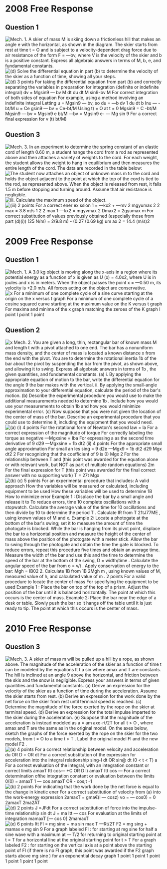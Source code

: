 2008 Free Response
==================

Question 1
----------

  <img src="./media/image423.png" alt="Mech. 1. A skier of mass M is skiing down a frictionless hill that makes an angle e with the horizontal, as shown in the diagram. The skier starts from rest at time t = O and is subject to a velocity-dependent drag force due to air resistance of the form F = —bv, where V is the velocity of the skier and b is a positive constant. Express all algebraic answers in terms of M, b, e, and fundamental constants. "/>

  <img src="./media/image424.png" alt="(d) Solve the differential equation in part (b) to determine the velocity of the skier as a function of time, showing all your steps. "/>

  <img src="./media/image425.png" alt="(d) 3 points For taking the differential equation from part (b) and correctly separating the variables in preparation for integration (definite or indefinite integral) dv = Mgsin9 — bv M dt du dt M sin9-bv M For correct integration of both sides of equation For example, using a method involving an indefinite integral Letting u = Mgsin9 — bv, so du = —b dv 1 du dt b Inu — -bt/M u = Ce gsin9 — bv = Ce-bt/M Using t) = O at t = 0 Mgsin9 = C -bt/M Mgsin9 — bv = Mgsin9 e bt/M —bv = Mgsin9 e- — Mg sin 9 For a correct final expression for v (t) bt/M) "/>

Question 3
----------

  <img src="./media/image426.png" alt="Mech. 3. In an experiment to determine the spring constant of an elastic cord of length 0.60 m, a student hangs the cord from a rod as represented above and then attaches a variety of weights to the cord. For each weight, the student allows the weight to hang in equilibrium and then measures the entire length of the cord. The data are recorded in the table below: "/>

  <img src="./media/image427.png" alt="The student now attaches an object of unknown mass m to the cord and holds the object adjacent to the point at which the top of the cord is tied to the rod, as represented above. When the object is released from rest, it falls 1.5 m before stopping and turning around. Assume that air resistance is negligible. "/>

  <img src="./media/image428.png" alt="iii. Calculate the maximum speed of the object. "/>

  <img src="./media/image429.png" alt="(iii) 2 points For a correct ener ex ssion 1 = —kx2 + —mv 2 mgyumax 2 2 max = 3.8 m/s 1 2 2 max 1 —kx2 = mgyvmax 2 Dmax2 = 2gyumax m For correct substitution of values previously obtained (especially those from part (d)(i)) (25 N/m) = 2(9.8 m) - (0.27 (0.69 kg) um ax 2 = 14.4 (m/s)2 "/>

2009 Free Response
==================

Question 1
----------

  <img src="./media/image430.png" alt="Mech. 1. A 3.0 kg object is moving along the x-axis in a region where its potential energy as a function of x is given as U (x) = 4.0x2, where U is in joules and x is in meters. When the object passes the point x = —0.50 m, its velocity is +2.0 m/s. All forces acting on the object are conservative. "/>

  <img src="./media/image431.png" alt="x For a minimum of one complete cycle of a sine curve starting at the origin on the x versus t graph For a minimum of one complete cycle of a cosine squared curve starting at the maximum value on the K versus t graph For maxima and minima of the x graph matching the zeroes of the K graph I point I point 1 point "/>

Question 2
----------

  <img src="./media/image432.png" alt="x Mech. 2. You are given a long, thin, rectangular bar of known mass M and length t with a pivot attached to one end. The bar has a nonuniform mass density, and the center of mass is located a known distance x from the end with the pivot. You are to determine the rotational inertia 1b of the bar about the pivot by suspending the bar from the pivot, as shown above, and allowing it to swing. Express all algebraic answers in terms of 1b , the given quantities, and fundamental constants. (a) i. By applying the appropriate equation of motion to the bar, write the differential equation for the angle 9 the bar makes with the vertical. ii. By applying the small-angle approximation to your differential equation, calculate the period of the bar&#39;s motion. (b) Describe the experimental procedure you would use to make the additional measurements needed to determine 1b . Include how you would use your measurements to obtain 1b and how you would minimize experimental error. (c) Now suppose that you were not given the location of the center of mass of the bar. Describe an experimental procedure that you could use to determine it, including the equipment that you would need. "/>

  <img src="./media/image433.png" alt="(a) (i) 4 points For the rotational form of Newton&#39;s second law = la For a correct expression of the magnitude of torque For correctly labeling the torque as negative —Mgxsine = Iba For expressing a as the second time derivative of 9 d29 —Mgxsine = 1b dt2 (ii) 4 points For the appropriate small angle approximation For small an les sing = 9 d2e —Mgx9 = 1b dt2 d29 Mgx dt2 2 For recognizing that the coefficient of 9 is 0) Mgx 2 For the relationship between T and (this point was awarded for the equation alone or with relevant work, but NOT as part of multiple random equations) 2m For the final expression for T (this point was awarded for the final correct answer with no supporting work) T = 27t Mgx "/>

  <img src="./media/image434.png" alt="(b) (c) 5 points For an experimental procedure that includes: A valid approach How the variables will be measured or calculated, including equipment to be used How these variables will be used to determine 1B How to minimize error Example 1 : Displace the bar by a small angle and release it to To reduce errors, time 10 complete oscillations with a stopwatch. Calculate the average value of the time for 10 oscillations and then divide by 10 to determine the period T . Calculate IR from T 21tJ77ME , using known values of M and x. Example 2: Locate a photogate at the bottom of the bar&#39;s swing; set it to measure the amount of time the photogate is blocked. While the bar is hanging from its pivot point, displace the bar to a horizontal position and measure the height of the center of mass above the position of the photogate with a meter stick. Allow the bar to swing through the photogate and obtain the time the gate is blocked. To reduce errors, repeat this procedure five times and obtain an average time. Measure the width of the bar and use this and the time to determine the speed of the bar at the bottom of the swing, D = width/time . Calculate the angular speed of the bar from o = v/t . Apply conservation of energy to the bar: Mgh = IB02 2. Calculate 1B from 1B 2Mgh m , using known values of M, measured value of h, and calculated value of m . 2 points For a valid procedure to locate the center of mass For specifying the equipment to be used Example 1 : Place the bar on top of the top of a prism. Adjust the position of the bar until it is balanced horizontally. The point at which this occurs is the center of mass. Example 2: Place the bar near the edge of a desk or table. Slowly push the bar so it hangs off the table until it is just ready to tip. The point at which this occurs is the center of mass. "/>

2010 Free Response
==================

Question 3
----------

  <img src="./media/image435.png" alt="Mech. 3. A skier of mass m will be pulled up a hill by a rope, as shown above. The magnitude of the acceleration of the skier as a function of time t can be modeled by the equations It t a sin where amax and T are constants. The hill is inclined at an angle 9 above the horizontal, and friction between the skis and the snow is negligible. Express your answers in terms of given quantities and fundamental constants. (a) Derive an expression for the velocity of the skier as a function of time during the acceleration. Assume the skier starts from rest. (b) Derive an expression for the work done by the net force on the skier from rest until terminal speed is reached. (c) Determine the magnitude of the force exerted by the rope on the skier at terminal speed. (d) Derive an expression for the total impulse imparted to the skier during the acceleration. (e) Suppose that the magnitude of the acceleration is instead modeled as a = am axe-rt/2T for all t &gt; O , where amax and T are the same as in the original model. On the axes below, sketch the graphs of the force exerted by the rope on the skier for the two models, from t = O to a time t &gt; T . Label the original model Fl and the new model F2 . "/>

  <img src="./media/image436.png" alt="(a) 4 points For a correct relationship between velocity and acceleration du OR D = OR dt For a correct substitution of the expression for acceleration into the integral relationship sing-I dt OR sin@ dt (0 &lt; t &lt; T) a For a correct evaluation of the integral, with an integration constant or correct limits amaxT Itt cos— +C OR D l) amaxT Itt cos — For a correct determination ofthe integration constant or evaluation between the limits 0(0) = amaxT 1 — cos amaxT OR - cos;t -1 "/>

  <img src="./media/image437.png" alt="(b) 2 points For indicating that the work done by the net force is equal to the change in kinetic ener For a correct substitution of velocity from (a) into the work-energy expression 2amaxT = gma€(l — cosz) vo = — cos0) = 0 2amaxT 2ma2ÄT "/>

  <img src="./media/image438.png" alt="(d) 2 points J =JFdt For a correct substitution of force into the impulse-time relationship sin dt J = ma Itt — cos For evaluation at the limits of integration mamaxT [— cos 0] 2mamaxT "/>

  <img src="./media/image439.png" alt="(e) 6 points Itt Fl = mg sine + ma sin max T —Rt/2T F2 = mg sing + mamax e mg sin 9 For a graph labeled Fl : for starting at mg sine for half a sine wave with a maximum at — T/2 for returning to original starting point at t = T for a horizontal line at the original starting point for t &gt; T For a graph labeled F2 : for starting on the vertical axis at a point above the starting point of Fl (if there is no Fl graph, this point was awarded if the F2 graph starts above mg sine ) for an exponential decay graph 1 point 1 point 1 point 1 point 1 point 1 point "/>